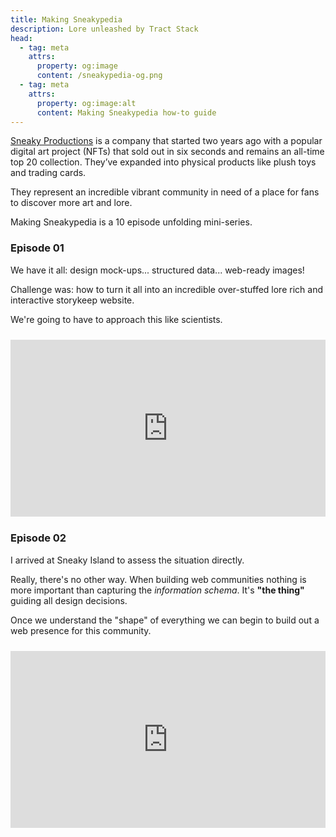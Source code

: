 ```yaml
---
title: Making Sneakypedia
description: Lore unleashed by Tract Stack
head:
  - tag: meta
    attrs:
      property: og:image
      content: /sneakypedia-og.png
  - tag: meta
    attrs:
      property: og:image:alt
      content: Making Sneakypedia how-to guide
---
```


[Sneaky Productions](https://sneaky.productions) is a company that started two years ago with a popular digital art project (NFTs) that sold out in six seconds and remains an all-time top 20 collection. They’ve expanded into physical products like plush toys and trading cards.

They represent an incredible vibrant community in need of a place for fans to discover more art and lore.

Making Sneakypedia is a 10 episode unfolding mini-series.

### Episode 01

We have it all: design mock-ups... structured data... web-ready images!

Challenge was: how to turn it all into an incredible over-stuffed lore rich and interactive storykeep website.

We're going to have to approach this like scientists.

<div style="position: relative; padding-bottom: 56.25%; height: 0; overflow: hidden; max-width: 100%; margin: 1.5rem 0;">
  <iframe 
    style="position: absolute; top: 0; left: 0; width: 100%; height: 100%;" 
    src="https://www.youtube.com/embed/vSAR1TinSeA" 
    frameborder="0" 
    allowfullscreen>
  </iframe>
</div>

### Episode 02

I arrived at Sneaky Island to assess the situation directly.

Really, there's no other way. When building web communities nothing is more important than capturing the _information schema_. It's **"the thing"** guiding all design decisions.

Once we understand the "shape" of everything we can begin to build out a web presence for this community.

<div style="position: relative; padding-bottom: 56.25%; height: 0; overflow: hidden; max-width: 100%; margin: 1.5rem 0;">
  <iframe 
    style="position: absolute; top: 0; left: 0; width: 100%; height: 100%;" 
    src="https://www.youtube.com/embed/jDG6zJfduQo" 
    frameborder="0" 
    allowfullscreen>
  </iframe>
</div>
